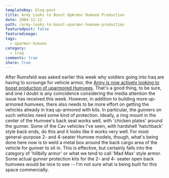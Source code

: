 ```yaml
---
templateKey: blog-post
title: Army Looks to Boost UpArmor Humvee Production
date: 2004-12-11
path: /army-looks-to-boost-uparmor-humvee-production
featuredpost: false
featuredimage:
tags:
  - uparmor-humvee
category:
  - iraq
comments: true
share: true
---
```


After Rumsfeld was asked earlier this week why soldiers going into Iraq are having to scrounge for vehicle armor, the [Army is now actively looking to boost production of uparmored Humvees](http://story.news.yahoo.com/news?tmpl=story2&u=/nm/20041210/ts_nm/iraq_usa_armor_dc). That's a good thing, to be sure, and one I doubt is any coincidence considering the media attention the issue has received this week. However, in addition to building more up-armored humvees, there also needs to be more effort on getting the vehicles already in Iraq up-armored with kits. In particular, the gunners on such vehicles need some kind of protection. Ideally, a ring mount in the center of the Humvee's back seat works well, with 'chicken plates' around the gunner. Some of the Cav vehicles I've seen, with hardshell 'hatchback' style back ends, do this and it looks like it works very well. For most general-purpose 2- and 4-seater Humvee models, though, what's being done here now is to weld a metal box around the back cargo area of the vehicle for gunner to sit in. This is effective, but certainly falls into the category of 'hillbilly armor' or what we tend to call 'Mad Max' style armor. Some actual gunner protection kits for the 2- and 4- seater open back humvees would be nice to see -- I'm not sure what is being built for this space commercially.
